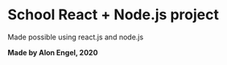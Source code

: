 
# School React + Node.js project #
Made possible using react.js and node.js

**Made by Alon Engel, 2020**